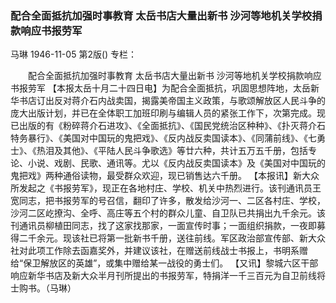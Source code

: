 ### 配合全面抵抗加强时事教育  太岳书店大量出新书  沙河等地机关学校捐款响应书报劳军
马琳
1946-11-05
第2版()
专栏：

　　配合全面抵抗加强时事教育
    太岳书店大量出新书
    沙河等地机关学校捐款响应书报劳军
    【本报太岳十月二十四日电】为配合全面抵抗，巩固思想阵地，太岳新华书店订出反对蒋介石内战卖国，揭露美帝国主义政策，与歌颂解放区人民斗争的庞大出版计划，并已在全体职工加班印刷与编辑人员的紧张工作下，次第完成。现已出版的有《粉碎蒋介石进攻》、《全面抵抗》、《国民党统治区种种》、《扑灭蒋介石特务暴行》、《美国对中国玩的鬼把戏》、《反内战反卖国读本》、《同蒲前线》、《七勇士》、《热泪及其他》、《平陆人民斗争歌选》等廿六种，共计五万五千册，包括专论、小说、戏剧、民歌、通讯等。尤以《反内战反卖国读本》及《美国对中国玩的鬼把戏》两种通俗读物，最受群众欢迎，现已销售达六千册。
    【本报讯】新大众所发起之《书报劳军》，现正在各地村庄、学校、机关中热烈进行。该刊通讯员王宽同志，把书报劳军的号召信，翻印了许多，散发给沙河一、二区各村庄、学校，沙河二区屹撩沟、全呼、高庄等五个村的群众儿童、自卫队已共捐出九千余元。该刊通讯员柳植田同志，找了这家找那家，一面宣传时事；一面组织捐款，一夜即募得二千余元。现该社已将第一批新书千册，送往前线。军区政治部宣传部、新大众社对此项工作除去函嘉奖外，并建议该社，在赠送前线战士书报上，书明系赠给“保卫解放区的英雄”，或集中赠给某一战役的勇士们。
    【又讯】黎城六区干部响应新华书店及新大众半月刊所提出的书报劳军，特捐洋一千三百元为自卫前线将士购书。（马琳）
